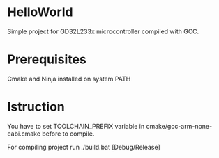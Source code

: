 # HelloWorld

Simple project for GD32L233x microcontroller compiled with GCC.

# Prerequisites

Cmake and Ninja installed on system PATH

# Istruction

You have to set TOOLCHAIN_PREFIX variable in cmake/gcc-arm-none-eabi.cmake before to compile.

For compiling project run ./build.bat [Debug/Release]